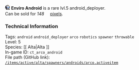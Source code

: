![ ](https://raw.githubusercontent.com/Ceterai/Enternia/main/items/active/alta/spawners/androids/arco.png) **Enviro Android** is a rare lvl.5 android_deployer.  
Can be sold for *148* <img src="https://starbounder.org/mediawiki/images/2/21/Pixel.png" width="12" height="16"/> [pixels](https://starbounder.org/Pixel).

### Technical Information

Tags: `android` `android_deployer` `arco` `robotics` `spawner` `throwable`  
Level: 5  
Species: [[ Alta|Alta ]]  
In-game ID: `ct_arco_android`  
File path (GitHub link): [`/items/active/alta/spawners/androids/arco.activeitem`](https://github.com/Ceterai/Enternia/blob/main/items/active/alta/spawners/androids/arco.activeitem)
